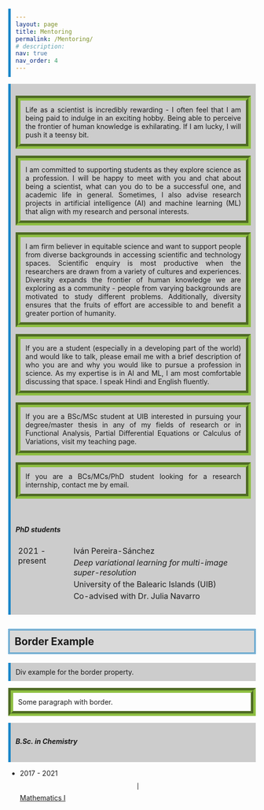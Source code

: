 ```yaml
---
layout: page
title: Mentoring
permalink: /Mentoring/
# description:
nav: true
nav_order: 4
---
```

<div style="text-align: justify">
<p>Life as a scientist is incredibly rewarding - I often feel that I am being paid to indulge in an exciting hobby. Being able to perceive the frontier of human knowledge is exhilarating. If I am lucky, I will push it a teensy bit.</p>

<p>I am committed to supporting students as they explore science as a profession. I will be happy to meet with you and chat about being a scientist, what can you do to be a successful one, and academic life in general. Sometimes, I also advise research projects in artificial intelligence (AI) and machine learning (ML) that align with my research and personal interests.</p>

<p>I am firm believer in equitable science and want to support people from diverse backgrounds in accessing scientific and technology spaces. Scientific enquiry is most productive when the researchers are drawn from a variety of cultures and experiences. Diversity expands the frontier of human knowledge we are exploring as a community - people from varying backgrounds are motivated to study different problems. Additionally, diversity ensures that the fruits of effort are accessible to and benefit a greater portion of humanity.</p>

<p>If you are a student (especially in a developing part of the world) and would like to talk, please email me with a brief description of who you are and why you would like to pursue a profession in science. As my expertise is in AI and ML, I am most comfortable discussing that space. I speak Hindi and English fluently.</p>

<p>If you are a BSc/MSc student at UIB interested in pursuing your degree/master thesis in any of my fields of research or in Functional Analysis, Partial Differential Equations or Calculus of Variations, visit my teaching page.</p>

<p>If you are a BCs/MCs/PhD student looking for a research internship, contact me by email.</p>
</div>

<div class="projects">
<h5 class="category">PhD students</h5>

<style type="text/css">
.tg  {border-collapse:collapse;border-spacing:0;}
.tg td{border-style:solid;border-width:0px;overflow:hidden;padding:2px 5px;
  word-break:normal;}
.tg th{border-style:solid;border-width:0px;
  overflow:hidden;padding:2px 5px;word-break:normal;}
.tg .tg-zv4m{border-color:#ffffff;text-align:left;vertical-align:top}
.tg .tg-0pky{border-color:inherit;text-align:left;vertical-align:top}
.tg .tg-eo4b{border-color:#ffffff;font-style:italic;text-align:left;vertical-align:top}
</style>
<table class="tg">
<thead>
  <tr>
    <td class="tg-0pky" rowspan="4">2021 - present</td>
    <td class="tg-zv4m">Iván Pereira-Sánchez</td>
  </tr>
  <tr>
    <td class="tg-eo4b">Deep variational learning for multi-image super-resolution</td>
  </tr>
  <tr>
    <td class="tg-zv4m">University of the Balearic Islands (UIB)</td>
  </tr>
  <tr>
    <td class="tg-zv4m">Co-advised with Dr. Julia Navarro</td>
  </tr>
</thead>
</table>

</div>

<html>
  <head>
    <title>Title of the document</title>
    <style>
      h2,
      div,
      p {
        padding: 10px;
      }
      h2 {
        border: 3px double #1c87c9;
        background-color: #d9d9d9;
      }
      div {
        border-left: 5px solid #1c87c9;
        background-color: #cccccc
      }
      p {
        border: 10px groove #8ebf42;
      }
    </style>
  </head>
  <body>
    <h2>Border Example</h2>
    <div> Div example for the border property.</div>
    <p>Some paragraph with border.</p>
  </body>
</html>



<div class="projects">
<h5 class="category">B.Sc. in Chemistry</h5>
</div>

* 2017 - 2021 $$\mid$$ [Mathematics I](https://www.uib.eu/Learn/estudis-de-grau/grau/quimica/GQUI-P/21457/index.html)
